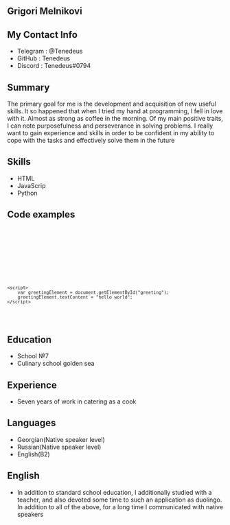 ## Grigori Melnikovi
## My Contact Info
- Telegram : @Tenedeus
- GitHub : Tenedeus
- Discord : Tenedeus#0794
## Summary
 The primary goal for me is the development and acquisition of new useful skills. It so happened that when I tried my hand at programming, I fell in love with it. Almost as strong as coffee in the morning. Of my main positive traits, I can note purposefulness and perseverance in solving problems. I really want to gain experience and skills in order to be confident in my ability to cope with the tasks and effectively solve them in the future
 ## Skills
- HTML
- JavaScrip
- Python
## Code examples
 <code> <head>
    <title>Привет, мир!</title>
</head>
<body>
    <p id="greeting"></p>

    <script>
        var greetingElement = document.getElementById("greeting");
        greetingElement.textContent = "hello world";
    </script>
</body> </code>

## Education
- School №7
- Culinary school golden sea 
## Experience
- Seven years of work in catering as a cook
## Languages
- Georgian(Native speaker level)
- Russian(Native speaker level)
- English(B2)
## English
- In addition to standard school education, I additionally studied with a teacher, and also devoted some time to such an application as duolingo. In addition to all of the above, for a long time I communicated with native speakers